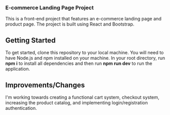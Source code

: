 ### E-commerce Landing Page Project
This is a front-end project that features an e-commerce landing page and product page. The project is built using React and Bootstrap.

## Getting Started
To get started, clone this repository to your local machine. You will need to have Node.js and npm installed on your machine. In your root directory, run **npm i** to install all dependencies and then run **npm run dev** to run the application. 

## Improvements/Changes
I'm working towards creating a functional cart system, checkout system, increasing the product catalog, and implementing login/registration authentication. 